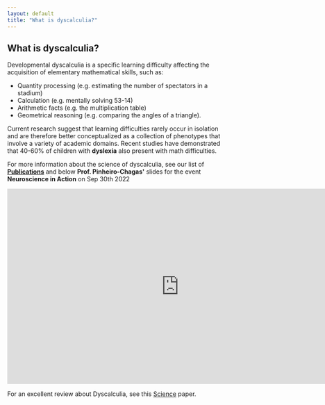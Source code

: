 ```yaml
---
layout: default
title: "What is dyscalculia?"
---
```

## What is dyscalculia? 
Developmental dyscalculia is a specific learning difficulty affecting the acquisition of elementary mathematical skills, such as:
* Quantity processing (e.g. estimating the number of spectators in a stadium) 
* Calculation (e.g. mentally solving 53-14)
* Arithmetic facts (e.g. the multiplication table) 
* Geometrical reasoning (e.g. comparing the angles of a triangle). 

Current research suggest that learning difficulties rarely occur in isolation and are therefore better conceptualized as a collection of phenotypes that involve a variety of academic domains. Recent studies have demonstrated that 40-60% of children with **dyslexia** also present with math difficulties. 

For more information about the science of dyscalculia, see our list of [**Publications**](/publications) and below 
**Prof. Pinheiro-Chagas'** slides for the event **Neuroscience in Action** on Sep 30th 2022 

<iframe src="https://www.slideshare.net/slideshow/embed_code/key/dUqlwmsnU9En9J?hostedIn=slideshare&page=upload" width="790" height="450" frameborder="0" marginwidth="0" marginheight="0" scrolling="no"></iframe>

For an excellent review about Dyscalculia, see this [Science](https://www.science.org/doi/10.1126/science.1201536) paper. 